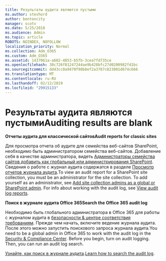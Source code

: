 ```yaml
---
title: Результаты аудита являются пустыми
ms.author: stevhord
author: bentoncity
manager: scotv
ms.date: 5/25/2018
ms.audience: Admin
ms.topic: article
ROBOTS: NOINDEX, NOFOLLOW
localization_priority: Normal
ms.collection: Adm_O365
ms.custom: Adm_O365
ms.assetid: 1437061a-a602-4853-b5fb-3cea7fd735ce
ms.openlocfilehash: 30c726f81247244ae9b428bfc27d0200982fd1bc
ms.sourcegitcommit: dd43cc0a9470f98b8ef2a3787c823801d674c666
ms.translationtype: MT
ms.contentlocale: ru-RU
ms.lasthandoff: 02/12/2019
ms.locfileid: "29915133"
---
```

# <a name="auditing-results-are-blank"></a><span data-ttu-id="b5f51-102">Результаты аудита являются пустыми</span><span class="sxs-lookup"><span data-stu-id="b5f51-102">Auditing results are blank</span></span>

 <span data-ttu-id="b5f51-103">**Отчеты аудита для классической сайтов**</span><span class="sxs-lookup"><span data-stu-id="b5f51-103">**Audit reports for classic sites**</span></span>
  
<span data-ttu-id="b5f51-p101">Для просмотра отчета об аудите для семейства веб-сайтов SharePoint, необходимо быть администратором семейства веб-сайтов. Добавление себя в качестве администратора, видеть [Администраторы семейства сайтов добавить как глобальный или администрирования SharePoint](https://go.microsoft.com/fwlink/?linkid=869390). Сведения о работе с журнал аудита содержатся в разделе [Просмотр отчетов журнала аудита](https://go.microsoft.com/fwlink/?linkid=395237).</span><span class="sxs-lookup"><span data-stu-id="b5f51-p101">To view an audit report for a SharePoint site collection, you must be an administrator for the site collection. To add yourself as an administrator, see [Add site collection admins as a global or SharePoint admin](https://go.microsoft.com/fwlink/?linkid=869390). For info about working with the audit log, see [View audit log reports](https://go.microsoft.com/fwlink/?linkid=395237).</span></span> 
  
 <span data-ttu-id="b5f51-106">**Поиск в журнале аудита Office 365**</span><span class="sxs-lookup"><span data-stu-id="b5f51-106">**Search the Office 365 audit log**</span></span>
  
<span data-ttu-id="b5f51-p102">Необходимо быть глобального администратора в Office 365 для работы с журналом аудита в [безопасности &amp; центре соответствия требованиям](https://protection.office.com). Прежде чем начать, включите ведение журнала аудита. После этого можно запустить поискового запроса журнала аудита.</span><span class="sxs-lookup"><span data-stu-id="b5f51-p102">You need to be a global admin in Office 365 to work with the audit log in the [Security &amp; Compliance Center](https://protection.office.com). Before you begin, turn on audit logging. Then, you can run an audit log search.</span></span> 
  
<span data-ttu-id="b5f51-110">[Узнайте, как поиск в журнале аудита](https://go.microsoft.com/fwlink/?linkid=708432).</span><span class="sxs-lookup"><span data-stu-id="b5f51-110">[Learn how to search the audit log](https://go.microsoft.com/fwlink/?linkid=708432).</span></span>
  

